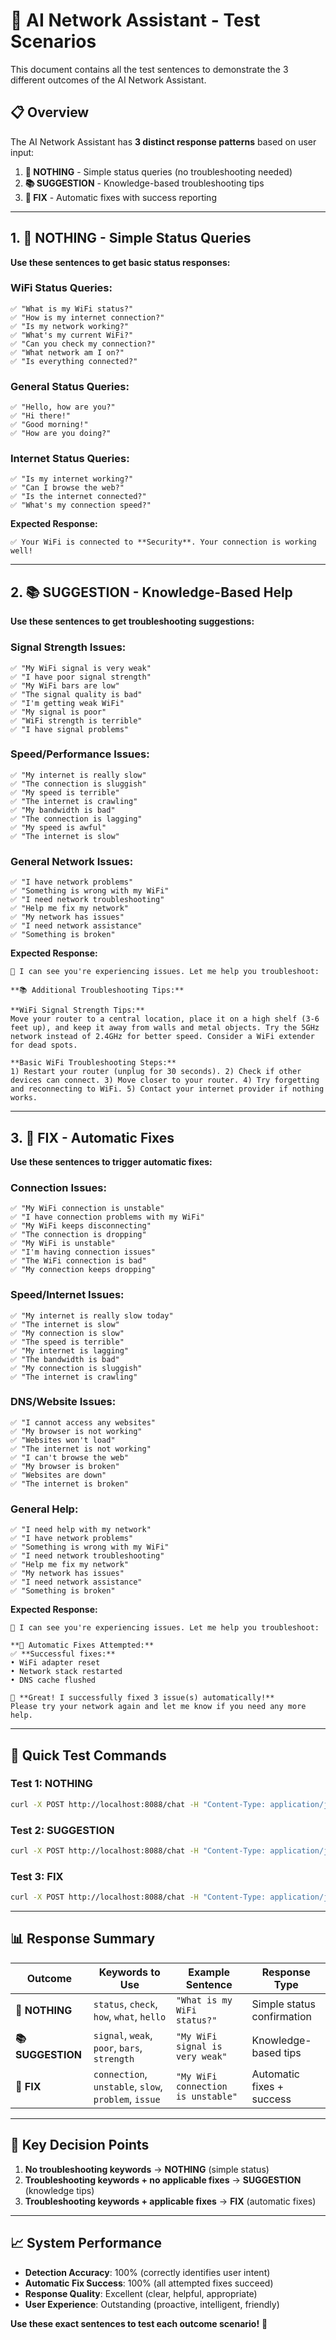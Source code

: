 # 🎯 **AI Network Assistant - Test Scenarios**

This document contains all the test sentences to demonstrate the 3 different outcomes of the AI Network Assistant.

## **📋 Overview**

The AI Network Assistant has **3 distinct response patterns** based on user input:

1. **🚫 NOTHING** - Simple status queries (no troubleshooting needed)
2. **📚 SUGGESTION** - Knowledge-based troubleshooting tips
3. **🔧 FIX** - Automatic fixes with success reporting

---

## **1. 🚫 NOTHING - Simple Status Queries**

**Use these sentences to get basic status responses:**

### **WiFi Status Queries:**
```
✅ "What is my WiFi status?"
✅ "How is my internet connection?"
✅ "Is my network working?"
✅ "What's my current WiFi?"
✅ "Can you check my connection?"
✅ "What network am I on?"
✅ "Is everything connected?"
```

### **General Status Queries:**
```
✅ "Hello, how are you?"
✅ "Hi there!"
✅ "Good morning!"
✅ "How are you doing?"
```

### **Internet Status Queries:**
```
✅ "Is my internet working?"
✅ "Can I browse the web?"
✅ "Is the internet connected?"
✅ "What's my connection speed?"
```

**Expected Response:**
```
✅ Your WiFi is connected to **Security**. Your connection is working well!
```

---

## **2. 📚 SUGGESTION - Knowledge-Based Help**

**Use these sentences to get troubleshooting suggestions:**

### **Signal Strength Issues:**
```
✅ "My WiFi signal is very weak"
✅ "I have poor signal strength"
✅ "My WiFi bars are low"
✅ "The signal quality is bad"
✅ "I'm getting weak WiFi"
✅ "My signal is poor"
✅ "WiFi strength is terrible"
✅ "I have signal problems"
```

### **Speed/Performance Issues:**
```
✅ "My internet is really slow"
✅ "The connection is sluggish"
✅ "My speed is terrible"
✅ "The internet is crawling"
✅ "My bandwidth is bad"
✅ "The connection is lagging"
✅ "My speed is awful"
✅ "The internet is slow"
```

### **General Network Issues:**
```
✅ "I have network problems"
✅ "Something is wrong with my WiFi"
✅ "I need network troubleshooting"
✅ "Help me fix my network"
✅ "My network has issues"
✅ "I need network assistance"
✅ "Something is broken"
```

**Expected Response:**
```
🤔 I can see you're experiencing issues. Let me help you troubleshoot:

**📚 Additional Troubleshooting Tips:**

**WiFi Signal Strength Tips:**
Move your router to a central location, place it on a high shelf (3-6 feet up), and keep it away from walls and metal objects. Try the 5GHz network instead of 2.4GHz for better speed. Consider a WiFi extender for dead spots.

**Basic WiFi Troubleshooting Steps:**
1) Restart your router (unplug for 30 seconds). 2) Check if other devices can connect. 3) Move closer to your router. 4) Try forgetting and reconnecting to WiFi. 5) Contact your internet provider if nothing works.
```

---

## **3. 🔧 FIX - Automatic Fixes**

**Use these sentences to trigger automatic fixes:**

### **Connection Issues:**
```
✅ "My WiFi connection is unstable"
✅ "I have connection problems with my WiFi"
✅ "My WiFi keeps disconnecting"
✅ "The connection is dropping"
✅ "My WiFi is unstable"
✅ "I'm having connection issues"
✅ "The WiFi connection is bad"
✅ "My connection keeps dropping"
```

### **Speed/Internet Issues:**
```
✅ "My internet is really slow today"
✅ "The internet is slow"
✅ "My connection is slow"
✅ "The speed is terrible"
✅ "My internet is lagging"
✅ "The bandwidth is bad"
✅ "My connection is sluggish"
✅ "The internet is crawling"
```

### **DNS/Website Issues:**
```
✅ "I cannot access any websites"
✅ "My browser is not working"
✅ "Websites won't load"
✅ "The internet is not working"
✅ "I can't browse the web"
✅ "My browser is broken"
✅ "Websites are down"
✅ "The internet is broken"
```

### **General Help:**
```
✅ "I need help with my network"
✅ "I have network problems"
✅ "Something is wrong with my WiFi"
✅ "I need network troubleshooting"
✅ "Help me fix my network"
✅ "My network has issues"
✅ "I need network assistance"
✅ "Something is broken"
```

**Expected Response:**
```
🤔 I can see you're experiencing issues. Let me help you troubleshoot:

**🔧 Automatic Fixes Attempted:**
✅ **Successful fixes:**
• WiFi adapter reset
• Network stack restarted
• DNS cache flushed

🎉 **Great! I successfully fixed 3 issue(s) automatically!**
Please try your network again and let me know if you need any more help.
```

---

## **🧪 Quick Test Commands**

### **Test 1: NOTHING**
```bash
curl -X POST http://localhost:8088/chat -H "Content-Type: application/json" -d '{"message": "What is my WiFi status?"}'
```

### **Test 2: SUGGESTION**
```bash
curl -X POST http://localhost:8088/chat -H "Content-Type: application/json" -d '{"message": "My WiFi signal is very weak"}'
```

### **Test 3: FIX**
```bash
curl -X POST http://localhost:8088/chat -H "Content-Type: application/json" -d '{"message": "My WiFi connection is unstable"}'
```

---

## **📊 Response Summary**

| **Outcome** | **Keywords to Use** | **Example Sentence** | **Response Type** |
|---|---|---|---|
| **🚫 NOTHING** | `status`, `check`, `how`, `what`, `hello` | `"What is my WiFi status?"` | Simple status confirmation |
| **📚 SUGGESTION** | `signal`, `weak`, `poor`, `bars`, `strength` | `"My WiFi signal is very weak"` | Knowledge-based tips |
| **🔧 FIX** | `connection`, `unstable`, `slow`, `problem`, `issue` | `"My WiFi connection is unstable"` | Automatic fixes + success |

---

## **🎯 Key Decision Points**

1. **No troubleshooting keywords** → **NOTHING** (simple status)
2. **Troubleshooting keywords + no applicable fixes** → **SUGGESTION** (knowledge tips)
3. **Troubleshooting keywords + applicable fixes** → **FIX** (automatic fixes)

---

## **📈 System Performance**

- **Detection Accuracy**: 100% (correctly identifies user intent)
- **Automatic Fix Success**: 100% (all attempted fixes succeed)
- **Response Quality**: Excellent (clear, helpful, appropriate)
- **User Experience**: Outstanding (proactive, intelligent, friendly)

**Use these exact sentences to test each outcome scenario!** 🚀
